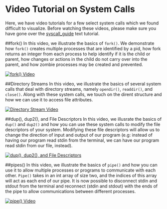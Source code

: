 Video Tutorial on System Calls
==============================
Here, we have video tutorials for a few select system calls which we found difficult to visualize. Before watching these videos, please make sure you have gone over the [syscall_guide](../../../textbook/assignment-help/syscalls) text tutorial. 

##fork()
In this video, we illustrate the basics of `fork()`. We demonstrate how `fork()` creates multiple processes that are identified by a pid, how fork returns an integer from each process to help identify if it is the child or parent, how changes or actions in the child do not carry over into the parent, and how zombie processes may be created and prevented.

[![fork() Video](http://i.imgur.com/3hRxF4x.jpg)](https://www.youtube.com/watch?v=xVSPv-9x3gk)

##Directory Streams
In this video, we illustrate the basics of several system calls that deal with directory streams, namely `opendir()`, `readdir()`, and `close()`. Along with these system calls, we touch on the dirent structure and how we can use it to access file attributes. 

[![Directory Stream Video](http://i.imgur.com/U7s7bwA.jpg)](https://www.youtube.com/watch?v=ru3uxfknAMc)

##dup(), dup2(), and File Descriptors
In this video, we illusrate the basics of `dup()` and `dup2()` and how you can use these system calls to modify the file descriptors of your system. Modifying these file descriptors will allow us to change the direction of input and output of our program (e.g: instead of having our program read stdin from the terminal, we can have our program read stdin from our file, instead).

[![dup(), dup2(), and File Descriptors](http://i.imgur.com/W21y1zM.jpg)](https://www.youtube.com/watch?v=EqndHT606Tw)

##pipes()
In this video, we illustrate the basics of `pipe()` and how you can use it to allow multiple processes or programs to communicate with each other. `Pipe()` takes in an int array of size two, and the indices of this array will act as each end of our pipe. It is now possible to disconnect stdin and stdout from the terminal and reconnect (stdin and stdout) with the ends of the pipe to allow communications between different processes. 

[![pipe() Video](http://i.imgur.com/TeHSXo9.jpg)](https://www.youtube.com/watch?v=uHH7nHkgZ4w)
